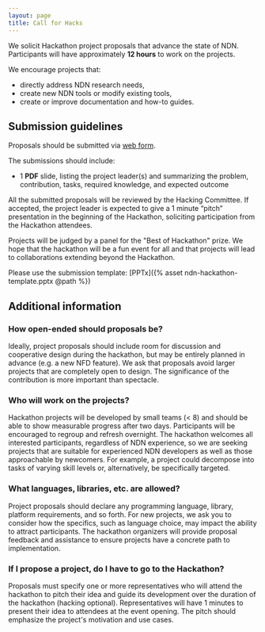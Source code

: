 ```yaml
---
layout: page
title: Call for Hacks
---
```

We solicit Hackathon project proposals that advance the state of NDN.  Participants will have approximately **12 hours** to work on the projects.

We encourage projects that:

 - directly address NDN research needs,
 - create new NDN tools or modify existing tools,
 - create or improve documentation and how-to guides.


## Submission guidelines

Proposals should be submitted via [web form](https://goo.gl/forms/zsyVQSb3yrn5v8a23).

The submissions should include:

- 1 **PDF** slide, listing the project leader(s) and summarizing the problem, contribution, tasks, required knowledge, and expected outcome

All the submitted proposals will be reviewed by the Hacking Committee.  If accepted, the project leader is expected to give a 1 minute “pitch” presentation in the beginning of the Hackathon, soliciting participation from the Hackathon attendees.

Projects will be judged by a panel for the "Best of Hackathon" prize. We hope that the hackathon will be a fun event for all and that projects will lead to collaborations extending beyond the Hackathon.

Please use the submission template: [PPTx]({% asset ndn-hackathon-template.pptx @path %})

## Additional information

### How open-ended should proposals be?

Ideally, project proposals should include room for discussion and cooperative design during the hackathon, but may be entirely planned in advance (e.g. a new NFD feature). We ask that proposals avoid larger projects that are completely open to design. The significance of the contribution is more important than spectacle.

### Who will work on the projects?

Hackathon projects will be developed by small teams (< 8) and should be able to show measurable progress after two days. Participants will be encouraged to regroup and refresh overnight. The hackathon welcomes all interested participants, regardless of NDN experience, so we are seeking projects that are suitable for experienced NDN developers as well as those approachable by newcomers. For example, a project could decompose into tasks of varying skill levels or, alternatively, be specifically targeted.

### What languages, libraries, etc. are allowed?

Project proposals should declare any programming language, library, platform requirements, and so forth. For new projects, we ask you to consider how the specifics, such as language choice, may impact the ability to attract participants. The hackathon organizers will provide
proposal feedback and assistance to ensure projects have a concrete path to implementation.

### If I propose a project, do I have to go to the Hackathon?

Proposals must specify one or more representatives who will attend the hackathon to pitch their idea and guide its development over the duration of the hackathon (hacking optional). Representatives will have 1 minutes to present their idea to attendees at the event opening. The pitch should emphasize the project's motivation and use cases.
